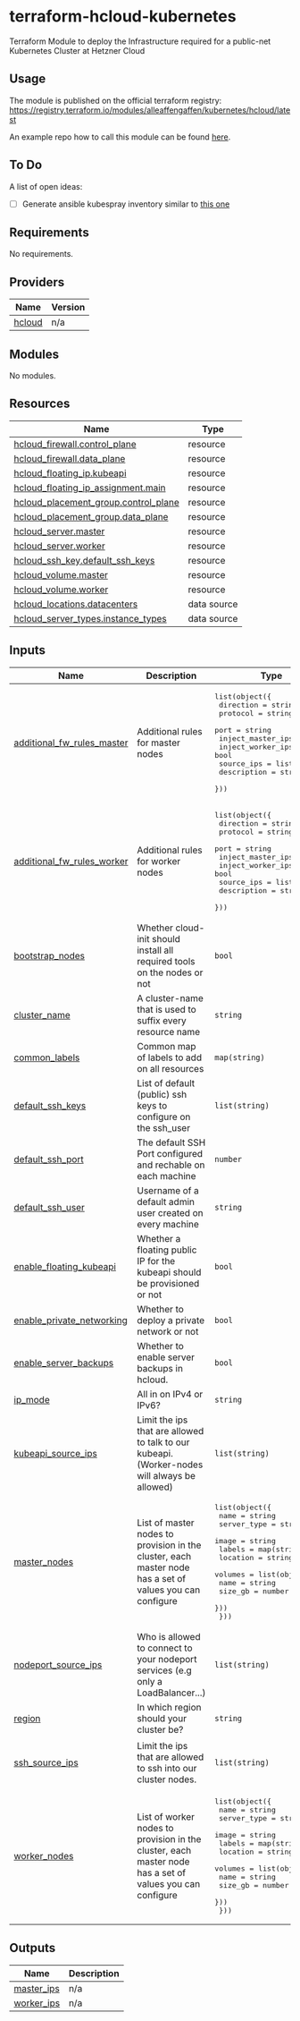 # terraform-hcloud-kubernetes

Terraform Module to deploy the Infrastructure required for a public-net Kubernetes Cluster at Hetzner Cloud

## Usage

The module is published on the official terraform registry: <https://registry.terraform.io/modules/alleaffengaffen/kubernetes/hcloud/latest>

An example repo how to call this module can be found [here](https://github.com/alleaffengaffen/cks_training/blob/main/kubernetes.tf).

## To Do

A list of open ideas:

- [ ] Generate ansible kubespray inventory similar to [this one](https://github.com/kubernetes-sigs/kubespray/blob/master/contrib/terraform/hetzner/modules/kubernetes-cluster/templates/cloud-init.tmpl)

<!-- BEGIN_TF_DOCS -->
## Requirements

No requirements.

## Providers

| Name | Version |
|------|---------|
| <a name="provider_hcloud"></a> [hcloud](#provider\_hcloud) | n/a |

## Modules

No modules.

## Resources

| Name | Type |
|------|------|
| [hcloud_firewall.control_plane](https://registry.terraform.io/providers/hetznercloud/hcloud/latest/docs/resources/firewall) | resource |
| [hcloud_firewall.data_plane](https://registry.terraform.io/providers/hetznercloud/hcloud/latest/docs/resources/firewall) | resource |
| [hcloud_floating_ip.kubeapi](https://registry.terraform.io/providers/hetznercloud/hcloud/latest/docs/resources/floating_ip) | resource |
| [hcloud_floating_ip_assignment.main](https://registry.terraform.io/providers/hetznercloud/hcloud/latest/docs/resources/floating_ip_assignment) | resource |
| [hcloud_placement_group.control_plane](https://registry.terraform.io/providers/hetznercloud/hcloud/latest/docs/resources/placement_group) | resource |
| [hcloud_placement_group.data_plane](https://registry.terraform.io/providers/hetznercloud/hcloud/latest/docs/resources/placement_group) | resource |
| [hcloud_server.master](https://registry.terraform.io/providers/hetznercloud/hcloud/latest/docs/resources/server) | resource |
| [hcloud_server.worker](https://registry.terraform.io/providers/hetznercloud/hcloud/latest/docs/resources/server) | resource |
| [hcloud_ssh_key.default_ssh_keys](https://registry.terraform.io/providers/hetznercloud/hcloud/latest/docs/resources/ssh_key) | resource |
| [hcloud_volume.master](https://registry.terraform.io/providers/hetznercloud/hcloud/latest/docs/resources/volume) | resource |
| [hcloud_volume.worker](https://registry.terraform.io/providers/hetznercloud/hcloud/latest/docs/resources/volume) | resource |
| [hcloud_locations.datacenters](https://registry.terraform.io/providers/hetznercloud/hcloud/latest/docs/data-sources/locations) | data source |
| [hcloud_server_types.instance_types](https://registry.terraform.io/providers/hetznercloud/hcloud/latest/docs/data-sources/server_types) | data source |

## Inputs

| Name | Description | Type | Default | Required |
|------|-------------|------|---------|:--------:|
| <a name="input_additional_fw_rules_master"></a> [additional\_fw\_rules\_master](#input\_additional\_fw\_rules\_master) | Additional rules for master nodes | <pre>list(object({<br>    direction         = string<br>    protocol          = string<br>    port              = string<br>    inject_master_ips = bool<br>    inject_worker_ips = bool<br>    source_ips        = list(string)<br>    description       = string<br>  }))</pre> | `[]` | no |
| <a name="input_additional_fw_rules_worker"></a> [additional\_fw\_rules\_worker](#input\_additional\_fw\_rules\_worker) | Additional rules for worker nodes | <pre>list(object({<br>    direction         = string<br>    protocol          = string<br>    port              = string<br>    inject_master_ips = bool<br>    inject_worker_ips = bool<br>    source_ips        = list(string)<br>    description       = string<br>  }))</pre> | `[]` | no |
| <a name="input_bootstrap_nodes"></a> [bootstrap\_nodes](#input\_bootstrap\_nodes) | Whether cloud-init should install all required tools on the nodes or not | `bool` | `false` | no |
| <a name="input_cluster_name"></a> [cluster\_name](#input\_cluster\_name) | A cluster-name that is used to suffix every resource name | `string` | n/a | yes |
| <a name="input_common_labels"></a> [common\_labels](#input\_common\_labels) | Common map of labels to add on all resources | `map(string)` | `{}` | no |
| <a name="input_default_ssh_keys"></a> [default\_ssh\_keys](#input\_default\_ssh\_keys) | List of default (public) ssh keys to configure on the ssh\_user | `list(string)` | n/a | yes |
| <a name="input_default_ssh_port"></a> [default\_ssh\_port](#input\_default\_ssh\_port) | The default SSH Port configured and rechable on each machine | `number` | `22` | no |
| <a name="input_default_ssh_user"></a> [default\_ssh\_user](#input\_default\_ssh\_user) | Username of a default admin user created on every machine | `string` | `"ansible"` | no |
| <a name="input_enable_floating_kubeapi"></a> [enable\_floating\_kubeapi](#input\_enable\_floating\_kubeapi) | Whether a floating public IP for the kubeapi should be provisioned or not | `bool` | `false` | no |
| <a name="input_enable_private_networking"></a> [enable\_private\_networking](#input\_enable\_private\_networking) | Whether to deploy a private network or not | `bool` | `false` | no |
| <a name="input_enable_server_backups"></a> [enable\_server\_backups](#input\_enable\_server\_backups) | Whether to enable server backups in hcloud. | `bool` | `false` | no |
| <a name="input_ip_mode"></a> [ip\_mode](#input\_ip\_mode) | All in on IPv4 or IPv6? | `string` | `"ipv6"` | no |
| <a name="input_kubeapi_source_ips"></a> [kubeapi\_source\_ips](#input\_kubeapi\_source\_ips) | Limit the ips that are allowed to talk to our kubeapi. (Worker-nodes will always be allowed) | `list(string)` | <pre>[<br>  "0.0.0.0/0",<br>  "::/0"<br>]</pre> | no |
| <a name="input_master_nodes"></a> [master\_nodes](#input\_master\_nodes) | List of master nodes to provision in the cluster, each master node has a set of values you can configure | <pre>list(object({<br>    name        = string<br>    server_type = string<br>    image       = string<br>    labels      = map(string)<br>    location    = string<br>    volumes = list(object({<br>      name    = string<br>      size_gb = number<br>    }))<br>  }))</pre> | <pre>[<br>  {<br>    "image": "ubuntu-22.04",<br>    "labels": {},<br>    "location": "hel1",<br>    "name": "master-0",<br>    "server_type": "cpx11",<br>    "volumes": []<br>  }<br>]</pre> | no |
| <a name="input_nodeport_source_ips"></a> [nodeport\_source\_ips](#input\_nodeport\_source\_ips) | Who is allowed to connect to your nodeport services (e.g only a LoadBalancer...) | `list(string)` | <pre>[<br>  "0.0.0.0/0",<br>  "::/0"<br>]</pre> | no |
| <a name="input_region"></a> [region](#input\_region) | In which region should your cluster be? | `string` | n/a | yes |
| <a name="input_ssh_source_ips"></a> [ssh\_source\_ips](#input\_ssh\_source\_ips) | Limit the ips that are allowed to ssh into our cluster nodes. | `list(string)` | <pre>[<br>  "0.0.0.0/0",<br>  "::/0"<br>]</pre> | no |
| <a name="input_worker_nodes"></a> [worker\_nodes](#input\_worker\_nodes) | List of worker nodes to provision in the cluster, each master node has a set of values you can configure | <pre>list(object({<br>    name        = string<br>    server_type = string<br>    image       = string<br>    labels      = map(string)<br>    location    = string<br>    volumes = list(object({<br>      name    = string<br>      size_gb = number<br>    }))<br>  }))</pre> | <pre>[<br>  {<br>    "image": "ubuntu-22.04",<br>    "labels": {},<br>    "location": "nbg1",<br>    "name": "worker-0",<br>    "server_type": "cpx31",<br>    "volumes": []<br>  }<br>]</pre> | no |

## Outputs

| Name | Description |
|------|-------------|
| <a name="output_master_ips"></a> [master\_ips](#output\_master\_ips) | n/a |
| <a name="output_worker_ips"></a> [worker\_ips](#output\_worker\_ips) | n/a |
<!-- END_TF_DOCS -->